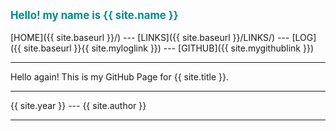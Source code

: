 ---
---
<span style="color:darkCyan; font-weight:bold; font-size:larger;">Hello! my name is {{ site.name }}</span>
<br><br>
[HOME]({{ site.baseurl }}/) ---
[LINKS]({{ site.baseurl }}/LINKS/) ---
[LOG]({{ site.baseurl }}{{ site.myloglink }}) ---
[GITHUB]({{ site.mygithublink }})
<br>
<hr>
Hello again! This is my GitHub Page for {{ site.title }}.
<br>
<hr>
{{ site.year }} --- {{ site.author }}
<hr>
<br>
